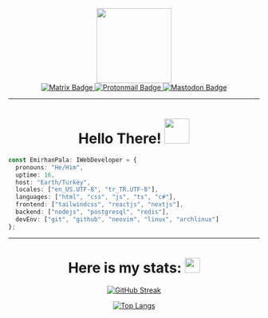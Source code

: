 <div id="header" align="center">
  <img src="https://media.giphy.com/media/qWDpRGCwf5Aed7Kd4e/giphy.gif" width="150"/>
  <div id="badges">
    <a href="https://matrix.to/#/@emrhnpla02:matrix.org">
      <img src="https://img.shields.io/badge/Matrix-white?style=for-the-badge&logo=matrix&logoColor=black" alt="Matrix Badge"/>
    </a> 
    <a href="mailto:emrhnpla02@protonmail.com">
      <img src="https://img.shields.io/badge/Protonmail-gray?style=for-the-badge&logo=protonmail&logoColor=white" alt="Protonmail Badge"/>
    </a>
    <a href="https://mastodon.social/web/@emrhnpla02">
      <img src="https://img.shields.io/badge/Mastodon-blue?style=for-the-badge&logo=mastodon&logoColor=white" alt="Mastodon Badge"/>
    </a>
  </div>
</div>    

---

<div align="center">
  <h1> Hello There! <img src="https://media.giphy.com/media/TIdt68MAB8sEKCRC6f/giphy.gif" width="50px" height="50px"/></h3>
</div>

```typescript
const EmirhanPala: IWebDeveloper = {
  pronouns: "He/Him",
  uptime: 16,
  host: "Earth/Turkey",
  locales: ["en_US.UTF-8", "tr_TR.UTF-8"],
  languages: ["html", "css", "js", "ts", "c#"],
  frontend: ["tailwindcss", "reactjs", "nextjs"],
  backend: ["nodejs", "postgresql", "redis"],
  devEnv: ["git", "github", "neovim", "linux", "archlinux"]
};
```

---

<div id="stats" align="center">
  <h1> Here is my stats: <img src="https://media.giphy.com/media/UrzWDQ3VTiDU84R5dx/giphy.gif" width="30px" height="30px"/></h3>
  
  [![GitHub Streak](https://github-readme-streak-stats.herokuapp.com?user=emrhnpla02&theme=nord&hide_border=true&date_format=M%20j%5B%2C%20Y%5D)](https://git.io/streak-stats)
  
  [![Top Langs](https://github-readme-stats.vercel.app/api/top-langs/?username=emrhnpla02&layout=compact&theme=nord)](https://github.com/anuraghazra/github-readme-stats)
</div>
